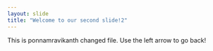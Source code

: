 ```yaml
---
layout: slide
title: "Welcome to our second slide!2"
---
```

This is ponnamravikanth changed file. 
Use the left arrow to go back!
